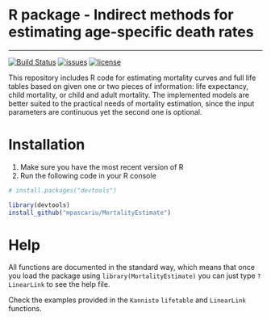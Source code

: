 # R package - Indirect methods for estimating age-specific death rates
-----------------------------------
[![Build Status](https://travis-ci.org/mpascariu/MortalityEstimate.svg?branch=master)](https://travis-ci.org/mpascariu/MortalityEstimate)
[![issues](https://img.shields.io/github/issues-raw/mpascariu/MortalityEstimate.svg)]()
[![license](https://img.shields.io/github/license/mpascariu/MortalityEstimate.svg)]()

This repository includes R code for estimating mortality curves and full life tables
based on given one or two pieces of information: life expectancy, child mortality, or child and adult mortality. The implemented models are better suited to the practical needs of mortality estimation, since the input parameters are continuous yet the second one is optional.


Installation
============

1. Make sure you have the most recent version of R
2. Run the following code in your R console 

```r
# install.packages("devtools")

library(devtools)
install_github("mpascariu/MortalityEstimate")
```

Help
===============
All functions are documented in the standard way, which means that 
once you load the package using ```library(MortalityEstimate)```
you can just type ```?LinearLink``` to see the help file. 

Check the examples provided in the `Kannisto` 
`lifetable` and `LinearLink` functions.

